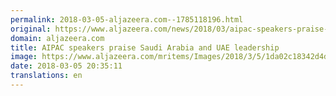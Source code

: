 ```yaml
---
permalink: 2018-03-05-aljazeera.com--1785118196.html
original: https://www.aljazeera.com/news/2018/03/aipac-speakers-praise-saudi-arabia-uae-leadership-180305184008667.html
domain: aljazeera.com
title: AIPAC speakers praise Saudi Arabia and UAE leadership
image: https://www.aljazeera.com/mritems/Images/2018/3/5/1da02c18342d4d6cbffea2222d334834_18.jpg
date: 2018-03-05 20:35:11
translations: en
---
```


